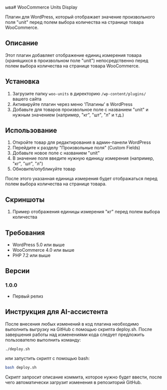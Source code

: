 ыва# WooCommerce Units Display

Плагин для WordPress, который отображает значение произвольного поля "unit" перед полем выбора количества на странице товара WooCommerce.

## Описание

Этот плагин добавляет отображение единиц измерения товара (хранящихся в произвольном поле "unit") непосредственно перед полем выбора количества на странице товара WooCommerce.

## Установка

1. Загрузите папку `woo-units` в директорию `/wp-content/plugins/` вашего сайта
2. Активируйте плагин через меню 'Плагины' в WordPress
3. Добавьте для товаров произвольное поле с названием "unit" и нужным значением (например, "кг", "шт", "л" и т.д.)

## Использование

1. Откройте товар для редактирования в админ-панели WordPress
2. Перейдите к разделу "Произвольные поля" (Custom Fields)
3. Добавьте новое поле с названием "unit"
4. В значение поля введите нужную единицу измерения (например, "кг", "шт", "л")
5. Обновите/опубликуйте товар

После этого указанная единица измерения будет отображаться перед полем выбора количества на странице товара.

## Скриншоты

1. Пример отображения единицы измерения "кг" перед полем выбора количества

## Требования

* WordPress 5.0 или выше
* WooCommerce 4.0 или выше
* PHP 7.2 или выше

## Версии

### 1.0.0
* Первый релиз

## Инструкция для AI-ассистента

После внесения любых изменений в код плагина необходимо выполнить выгрузку на GitHub с помощью скрипта deploy.sh. После завершения работы над изменениями кода следует предложить пользователю выполнить команду:

```bash
./deploy.sh
```

или запустить скрипт с помощью bash:

```bash
bash deploy.sh
```

Скрипт запросит описание коммита, которое нужно будет ввести, после чего автоматически загрузит изменения в репозиторий GitHub.
